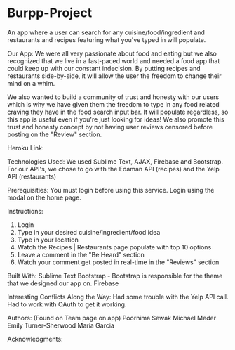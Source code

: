# Burpp-Project
An app where a user can search for any cuisine/food/ingredient and restaurants and recipes featuring what you've typed in will populate.

Our App:
We were all very passionate about food and eating but we also recognized that we live in a fast-paced world and needed a food app that could keep up with our constant indecision. By putting recipes and restaurants side-by-side, it will allow the user the freedom to change their mind on a whim.

We also wanted to build a community of trust and honesty with our users which is why we have given them the freedom to type in any food related craving they have in the food search input bar. It will populate regardless, so this app is useful even if you're just looking for ideas! We also promote this trust and honesty concept by not having user reviews censored before posting on the "Review" section.

Heroku Link:


Technologies Used:
We used Sublime Text, AJAX, Firebase and Bootstrap.
For our API's, we chose to go with the Edaman API (recipes) and the Yelp API (restaurants)

Prerequisities:
You must login before using this service. Login using the modal on the home page.

Instructions:
1) Login
2) Type in your desired cuisine/ingredient/food idea
3) Type in your location
4) Watch the Recipes | Restaurants page populate with top 10 options
5) Leave a comment in the "Be Heard" section 
6) Watch your comment get posted in real-time in the "Reviews" section


Built With:
Sublime Text
Bootstrap - Bootstrap is responsible for the theme that we designed our app on.
Firebase

Interesting Conflicts Along the Way:
Had some trouble with the Yelp API call. Had to work with OAuth to get it working.

Authors:
(Found on Team page on app)
Poornima Sewak
Michael Meder
Emily Turner-Sherwood
Maria Garcia

Acknowledgments:
